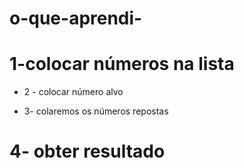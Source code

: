 # o-que-aprendi-

# 1-colocar números na lista 
+ 2 - colocar número alvo
- 3- colaremos os números repostas
# 4- obter resultado
